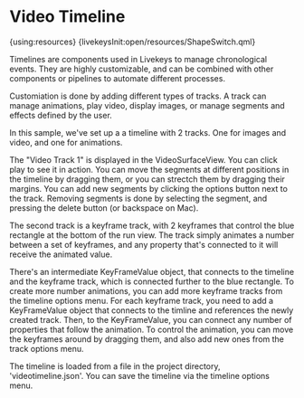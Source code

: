# Video Timeline

{using:resources}
{livekeysInit:open/resources/ShapeSwitch.qml}

Timelines are components used in Livekeys to manage chronological events. They are highly
customizable, and can be combined with other components or pipelines to automate different
processes.

Customiation is done by adding different types of tracks. A track can manage animations, play video, display images, or
manage segments and effects defined by the user.

In this sample, we've set up a a timeline with 2 tracks. One for images and video, and one for
animations.

The "Video Track 1" is displayed in the VideoSurfaceView. You can click play to see it in action.
You can move the segments at different positions in the timeline by dragging them,
or you can strectch them by dragging their margins. You can add
new segments by clicking the options button next to the track. Removing segments
is done by selecting the segment, and pressing the delete button (or backspace on Mac).

The second track is a keyframe track, with 2 keyframes that control the blue rectangle at the bottom of the run view.
The track simply animates a number between a set of keyframes, and any property that's connected to it will
receive the animated value.

There's an intermediate KeyFrameValue object, that connects to the timeline and the keyframe track, which
is connected further to the blue rectangle. To create more number animations, you can add more keyframe tracks from
the timeline options menu. For each keyframe track, you need to add a KeyFrameValue object that connects to the timline
and references the newly created track. Then, to the KeyFrameValue, you can connect any number of properties that follow
the animation. To control the animation, you can move the keyframes around by dragging them, and also add new ones from the track options
menu.

The timeline is loaded from a file in the project directory, 'videotimeline.json'. You can save the timeline via the
timeline options menu.


